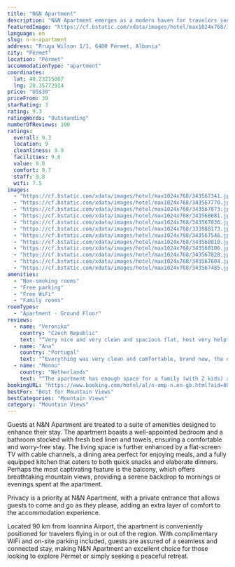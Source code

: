 ```yaml
---
title: "N&N Apartment"
description: "N&N Apartment emerges as a modern haven for travelers seeking the comfort of home in the heart of Përmet."
featuredImage: "https://cf.bstatic.com/xdata/images/hotel/max1024x768/343567341.jpg?k=cd24e767fdbe4d4dd457ab670b47c0b58c275513dc8438bd5e0285fc9eb7ebdc&o=&hp=1"
language: en
slug: n-n-apartment
address: "Rruga Wilson 1/1, 6400 Përmet, Albania"
city: "Përmet"
location: "Përmet"
accommodationType: "apartment"
coordinates:
  lat: 40.23215007
  lng: 20.35772914
price: "US$39"
priceFrom: 39
starRating: 3
rating: 9.3
ratingWords: "Outstanding"
numberOfReviews: 100
ratings:
  overall: 9.3
  location: 9
  cleanliness: 9.9
  facilities: 9.6
  value: 9.8
  comfort: 9.7
  staff: 9.8
  wifi: 7.5
images:
  - "https://cf.bstatic.com/xdata/images/hotel/max1024x768/343567341.jpg?k=cd24e767fdbe4d4dd457ab670b47c0b58c275513dc8438bd5e0285fc9eb7ebdc&o=&hp=1"
  - "https://cf.bstatic.com/xdata/images/hotel/max1024x768/343567770.jpg?k=40eeb304a63df8145916ec9fddcf90cb0f40d8e41494fdeaac6ec3d0331c569a&o=&hp=1"
  - "https://cf.bstatic.com/xdata/images/hotel/max1024x768/343567873.jpg?k=426e8faa240c07f8fe295574fc62e17260fbc084e6bf73e83917e1200f7e150f&o=&hp=1"
  - "https://cf.bstatic.com/xdata/images/hotel/max1024x768/343568081.jpg?k=d3d0a1baeff40932ec3c3fd1cc9618db0ff59cf79bcdc530739a3cb7d8d481ca&o=&hp=1"
  - "https://cf.bstatic.com/xdata/images/hotel/max1024x768/343567836.jpg?k=f00a4b241a27d1e85450576e84ac7f7920567ca0730fa252497fc01f4abbcfd2&o=&hp=1"
  - "https://cf.bstatic.com/xdata/images/hotel/max1024x768/333988173.jpg?k=ba27276de98bbd6779bda2d5f57324935e85c470d39b458f8eb234602231899d&o=&hp=1"
  - "https://cf.bstatic.com/xdata/images/hotel/max1024x768/343567546.jpg?k=8c0946dcd37e7142f18abf56c1531f3927b01e0f28d9b164140d3b7491f8ee35&o=&hp=1"
  - "https://cf.bstatic.com/xdata/images/hotel/max1024x768/343568010.jpg?k=31ffa294817ffb0aa165a7be325f76e26e775d82f81fb845870fb6b04ed13671&o=&hp=1"
  - "https://cf.bstatic.com/xdata/images/hotel/max1024x768/343568106.jpg?k=0e94acdf28a796d4fc0ab5db6c38373f31347b85ac008db5bf2b05b1f6bda076&o=&hp=1"
  - "https://cf.bstatic.com/xdata/images/hotel/max1024x768/343567828.jpg?k=31733a0e016ee1610f68ec60705129bc276923805889f47c6f6d3e161e26af72&o=&hp=1"
  - "https://cf.bstatic.com/xdata/images/hotel/max1024x768/343567604.jpg?k=e5b87b8a832c238235f5833b0d658774a52dc9b728061978cd5bf7d7cde4ba53&o=&hp=1"
  - "https://cf.bstatic.com/xdata/images/hotel/max1024x768/343567485.jpg?k=968a1e37f9d44ec531f45cb2df62b3fae863b0b684c5f4016fab7ad93df0be59&o=&hp=1"
amenities:
  - "Non-smoking rooms"
  - "Free parking"
  - "Free WiFi"
  - "Family rooms"
roomTypes:
  - "Apartment - Ground Floor"
reviews:
  - name: "Veronika"
    country: "Czech Republic"
    text: "“Very nice and very clean and spacious flat, host very helpful and willing to advise and reply to all questions. Excellent value, very recommended.”"
  - name: "Ana"
    country: "Portugal"
    text: "“Everything was very clean and comfortable, brand new, the owner was always very communicative and helped us with everything we needed, gave us good suggestions and his lovely parents waited for us until very late (1:30 am) because we had a problem...”"
  - name: "Menno"
    country: "Netherlands"
    text: "“The apartment has enough space for a family (with 2 kids) and is very comfortable. The kitchen is very well equipped and we loved the bathroom with rain shower. Finally, we were very glad there was a washing machine. The owner is very helpful and...”"
bookingURL: "https://www.booking.com/hotel/al/n-amp-n.en-gb.html?aid=8035640"
bestFor: "Best for Mountain Views"
bestCategories: "Mountain Views"
category: "Mountain Views"
---
```


Guests at N&N Apartment are treated to a suite of amenities designed to enhance their stay. The apartment boasts a well-appointed bedroom and a bathroom stocked with fresh bed linen and towels, ensuring a comfortable and worry-free stay. The living space is further enhanced by a flat-screen TV with cable channels, a dining area perfect for enjoying meals, and a fully equipped kitchen that caters to both quick snacks and elaborate dinners. Perhaps the most captivating feature is the balcony, which offers breathtaking mountain views, providing a serene backdrop to mornings or evenings spent at the apartment.

Privacy is a priority at N&N Apartment, with a private entrance that allows guests to come and go as they please, adding an extra layer of comfort to the accommodation experience.

Located 90 km from Ioannina Airport, the apartment is conveniently positioned for travelers flying in or out of the region. With complimentary WiFi and on-site parking included, guests are assured of a seamless and connected stay, making N&N Apartment an excellent choice for those looking to explore Përmet or simply seeking a peaceful retreat.